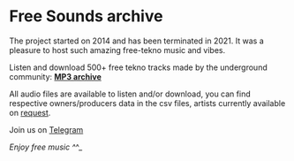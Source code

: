 # Free Sounds archive

The project started on 2014 and has been terminated in 2021. It was a pleasure to host such amazing free-tekno music and vibes.

Listen and download 500+ free tekno tracks made by the underground community: **[MP3 archive](https://freesounds.irrazionale.org/)**

All audio files are available to listen and/or download, you can find respective owners/producers data in the csv files, artists currently available on [request](mailto:fabrizio.salmi@gmail.com).

Join us on [Telegram](https://t.me/freeundergroundtekno)

_Enjoy free music ^_^_
